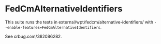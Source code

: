 # FedCmAlternativeIdentifiers
This suite runs the tests in external/wpt/fedcm/alternative-identifiers/ with
`--enable-features=FedCmAlternativeIdentifiers`.

See crbug.com/382086282.
